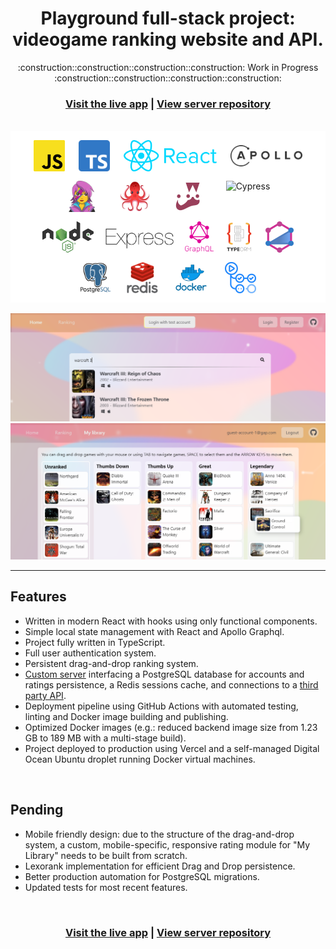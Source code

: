 <h1 align=center>Playground full-stack project: <br>videogame ranking website and API.</h1>

<p align=center>:construction::construction::construction::construction: Work in Progress :construction::construction::construction::construction:</p>



<h3 align="center">
  <a href="https://gap.nicodeamador.com/">Visit the live app</a> |
  <a href="https://github.com/ndeamador/game-affinity-project-server">View server repository</a>
</h3>

<br>


<!-- Some icons from: https://github.com/marwin1991/profile-technology-icons#-javascript  -->
<!-- GraphQL Landscape svg icons: https://landscape.graphql.org/ -->
<!-- Handy generator: https://marwin1991.github.io/profile-technology-icons/ -->
<div align="center" bgcolor="lightblue" style=" background-color: white; padding: 15px; column-gap: 10px; row-gap: 15px; display: flex; flex-direction: column; flex-wrap: wrap; justify-content: center;" >
  <div style="display: flex; justify-content: space-around; padding: 0 0.8em">
    <img height="50" src="zz_readme_files/javascript.png" alt="JavaScript" title="JavaScript" />
    <img height="50" src="zz_readme_files/typescript.png" alt="TypeScript" title="TypeScript" />
    <img height="50" src="zz_readme_files/React_logo_wordmark.png" alt="React" title="React" />
    <img height="50" src="zz_readme_files/apollo.png" alt="Apollo GraphQL" title="Apollo GraphQL" />
  </div>
  <div style="display: flex; justify-content: space-around; padding: 0 4em">
    <img height="50" src="zz_readme_files/emotion.png" alt="Emotion CSS-in-JS" title="Emotion CSS-in-JS" />
    <img height="50" src="zz_readme_files/testing-library.png" alt="Testing Library" title="Testing Library" />
    <img height="50" src="zz_readme_files/jest.png" alt="Jest" title="Jest" />
    <img height="50" src="zz_readme_files/cypress-full.svg" alt="Cypress" title="Cypress" />
  </div>
  <div style="display: flex; justify-content: space-around; padding: 0 2em">
    <img height="50" src="zz_readme_files/node-590px.png" alt="N ode.js" title="Node.js" />
    <img height="50" src="zz_readme_files/express.png" alt="Express" title="Express" />
    <img height="50" src="zz_readme_files/GraphQL Logo + Wordmark Stacked (Rhodamine).svg" alt="GraphQL" title="GraphQL" />
    <img height="50" src="zz_readme_files/typeorm.png" alt="TypeORM" title="TypeORM" />
    <img height="50" src="zz_readme_files/typegraphql.svg" alt="TypeGraphQL" title="TypeGraphQL" />
  </div>
  <div style="display: flex; justify-content: space-around; padding: 0 6em">
    <img height="50" src="zz_readme_files/postgresql-stacked.webp" alt="PostgreSQL" title="PostgreSQL" />
    <img height="50" src="zz_readme_files/redis-stacked.webp" alt="Redis" title="Redis" />
    <img height="50" src="zz_readme_files/docker-stacked.png" alt="Docker" title="Docker" />
    <img height="50" src="zz_readme_files/github-actions.png" alt="GitHub Actions" title="GitHub Actions" />
  </div>
</div>

<br>

<img src="zz_readme_files/home.png" alt="Home view" title="Home view" />
<img src="zz_readme_files/library.png" alt="Library view" title="Library view" />

---

## Features

- Written in modern React with hooks using only functional components.
- Simple local state management with React and Apollo Graphql.
- Project fully written in TypeScript.
- Full user authentication system.
- Persistent drag-and-drop ranking system.
- [Custom server](https://github.com/ndeamador/game-affinity-project-server) interfacing a PostgreSQL database for accounts and ratings persistence, a Redis sessions cache, and connections to a [third party API](https://api-docs.igdb.com/).
- Deployment pipeline using GitHub Actions with automated testing, linting and Docker image building and publishing.
- Optimized Docker images (e.g.: reduced backend image size from 1.23 GB to 189 MB with a multi-stage build).
- Project deployed to production using Vercel and a self-managed Digital Ocean Ubuntu droplet running Docker virtual machines.

<br>

## Pending

- Mobile friendly design: due to the structure of the drag-and-drop system, a custom, mobile-specific, responsive rating module for "My Library" needs to be built from scratch.
- Lexorank implementation for efficient Drag and Drop persistence.
- Better production automation for PostgreSQL migrations.
- Updated tests for most recent features.

<br>

<h3 align="center">
  <a href="https://gap.nicodeamador.com/">Visit the live app</a> |
  <a href="https://github.com/ndeamador/game-affinity-project-server">View server repository</a>
</h3>